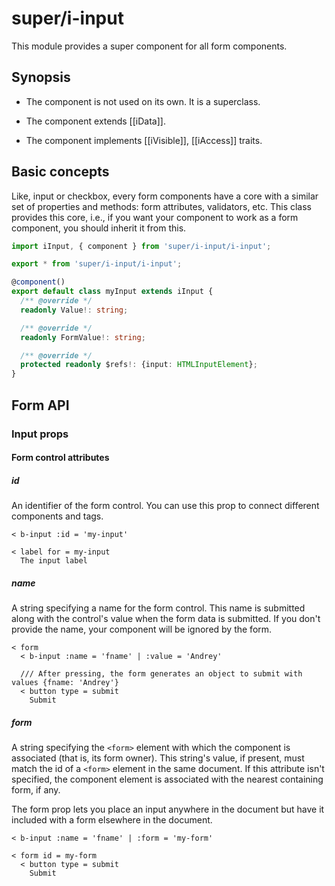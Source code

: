 # super/i-input

This module provides a super component for all form components.

## Synopsis

* The component is not used on its own. It is a superclass.

* The component extends [[iData]].

* The component implements [[iVisible]], [[iAccess]] traits.

## Basic concepts

Like, input or checkbox, every form components have a core with a similar set of properties and methods:
form attributes, validators, etc. This class provides this core, i.e., if you want your component to work as a form component,
you should inherit it from this.

```typescript
import iInput, { component } from 'super/i-input/i-input';

export * from 'super/i-input/i-input';

@component()
export default class myInput extends iInput {
  /** @override */
  readonly Value!: string;

  /** @override */
  readonly FormValue!: string;

  /** @override */
  protected readonly $refs!: {input: HTMLInputElement};
}
```

## Form API

### Input props

#### Form control attributes

##### id

An identifier of the form control. You can use this prop to connect different components and tags.

```
< b-input :id = 'my-input'

< label for = my-input
  The input label
```

##### name

A string specifying a name for the form control.
This name is submitted along with the control's value when the form data is submitted.
If you don't provide the name, your component will be ignored by the form.

```
< form
  < b-input :name = 'fname' | :value = 'Andrey'

  /// After pressing, the form generates an object to submit with values {fname: 'Andrey'}
  < button type = submit
    Submit
```

##### form

A string specifying the `<form>` element with which the component is associated (that is, its form owner).
This string's value, if present, must match the id of a `<form>` element in the same document.
If this attribute isn't specified, the component element is associated with the nearest containing form, if any.

The form prop lets you place an input anywhere in the document but have it included with a form elsewhere in the document.

```
< b-input :name = 'fname' | :form = 'my-form'

< form id = my-form
  < button type = submit
    Submit
```
